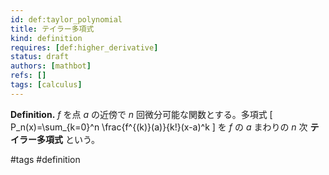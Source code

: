 ```yaml
---
id: def:taylor_polynomial
title: テイラー多項式
kind: definition
requires: [def:higher_derivative]
status: draft
authors: [mathbot]
refs: []
tags: [calculus]
---
```


**Definition.** $f$ を点 $a$ の近傍で $n$ 回微分可能な関数とする。多項式
\[
P_n(x)=\sum_{k=0}^n \frac{f^{(k)}(a)}{k!}(x-a)^k
\]
を $f$ の $a$ まわりの $n$ 次 **テイラー多項式** という。

#tags #definition
